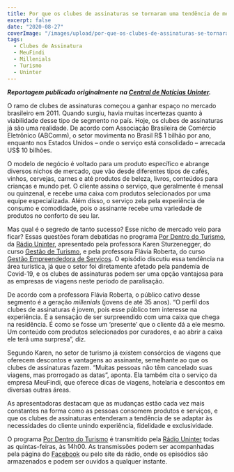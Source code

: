 ```yaml
---
title: Por que os clubes de assinaturas se tornaram uma tendência de mercado?
excerpt: false
date: "2020-08-27"
coverImage: "/images/upload/por-que-os-clubes-de-assinaturas-se-tornaram-uma-tendencia-de-mercado.jpg"
tags:
  - Clubes de Assinatura
  - MeuFindi
  - Millenials
  - Turismo
  - Uninter
---
```


**_Reportagem publicada originalmente na [Central de Notícias Uninter](https://www.uninter.com/noticias/por-que-os-clubes-de-assinaturas-se-tornaram-uma-tendencia-de-mercado)._**

O ramo de clubes de assinaturas começou a ganhar espaço no mercado brasileiro em 2011. Quando surgiu, havia muitas incertezas quanto à viabilidade desse tipo de segmento no país. Hoje, os clubes de assinaturas já são uma realidade. De acordo com Associação Brasileira de Comércio Eletrônico (ABComm), o setor movimenta no Brasil R$ 1 bilhão por ano, enquanto nos Estados Unidos – onde o serviço está consolidado – arrecada US$ 10 bilhões.

O modelo de negócio é voltado para um produto específico e abrange diversos nichos de mercado, que vão desde diferentes tipos de cafés, vinhos, cervejas, carnes e até produtos de beleza, livros, conteúdos para crianças e mundo pet. O cliente assina o serviço, que geralmente é mensal ou quinzenal, e recebe uma caixa com produtos selecionados por uma equipe especializada. Além disso, o serviço zela pela experiência de consumo e comodidade, pois o assinante recebe uma variedade de produtos no conforto de seu lar.

Mas qual é o segredo de tanto sucesso? Esse nicho de mercado veio para ficar? Essas questões foram debatidas no programa [Por Dentro do Turismo](https://www.uninter.com/radio/category/por-dentro-do-turismo/), da [Rádio Uninter](https://www.uninter.com/radio/), apresentado pela professora Karen Sturzenegger, do curso [Gestão de Turismo](https://www.uninter.com/graduacao-ead/curso-gestao-de-turismo/), e pela professora Flávia Roberta, do curso [Gestão Empreendedora de Serviços](https://www.uninter.com/graduacao-ead/curso-gestao-empreendedora-de-servicos/). O episódio discutiu essa tendência na área turística, já que o setor foi diretamente afetado pela pandemia de Covid-19, e os clubes de assinaturas podem ser uma opção vantajosa para as empresas de viagens neste período de paralisação.

De acordo com a professora Flávia Roberta, o público cativo desse segmento é a geração _millenials_ (jovens de até 35 anos). “O perfil dos clubes de assinaturas é jovem, pois esse público tem interesse na experiência. É a sensação de ser surpreendido com uma caixa que chega na residência. É como se fosse um ‘presente’ que o cliente dá a ele mesmo. Um conteúdo com produtos selecionados por curadores, e ao abrir a caixa ele terá uma surpresa”, diz.

Segundo Karen, no setor de turismo já existem consórcios de viagens que oferecem descontos e vantagens ao assinante, semelhante ao que os clubes de assinaturas fazem. “Muitas pessoas não têm cancelado suas viagens, mas prorrogado as datas”, aponta. Ela também cita o serviço da empresa MeuFindi, que oferece dicas de viagens, hotelaria e descontos em diversas outras áreas.

As apresentadoras destacam que as mudanças estão cada vez mais constantes na forma como as pessoas consomem produtos e serviços, e que os clubes de assinaturas entenderam a tendência de se adaptar às necessidades do cliente unindo experiência, fidelidade e exclusividade.

O programa [Por Dentro do Turismo](https://www.uninter.com/radio/category/por-dentro-do-turismo/) é transmitido pela [Rádio Uninter](https://www.uninter.com/radio/) todas as quintas-feiras, às 14h00. As transmissões podem ser acompanhadas pela página do [Facebook](https://www.facebook.com/watch/live/?v=743372926237081&ref=watch_permalink) ou pelo site da rádio, onde os episódios são armazenados e podem ser ouvidos a qualquer instante.
